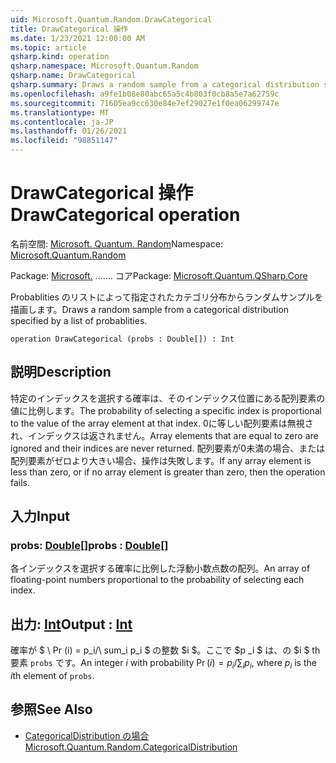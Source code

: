 ```yaml
---
uid: Microsoft.Quantum.Random.DrawCategorical
title: DrawCategorical 操作
ms.date: 1/23/2021 12:00:00 AM
ms.topic: article
qsharp.kind: operation
qsharp.namespace: Microsoft.Quantum.Random
qsharp.name: DrawCategorical
qsharp.summary: Draws a random sample from a categorical distribution specified by a list of probablities.
ms.openlocfilehash: a9fe1b08e80abc65a5c4b803f0cb8a5e7a62759c
ms.sourcegitcommit: 71605ea9cc630e84e7ef29027e1f0ea06299747e
ms.translationtype: MT
ms.contentlocale: ja-JP
ms.lasthandoff: 01/26/2021
ms.locfileid: "98851147"
---
```

# <a name="drawcategorical-operation"></a><span data-ttu-id="bfe2e-102">DrawCategorical 操作</span><span class="sxs-lookup"><span data-stu-id="bfe2e-102">DrawCategorical operation</span></span>

<span data-ttu-id="bfe2e-103">名前空間: [Microsoft. Quantum. Random](xref:Microsoft.Quantum.Random)</span><span class="sxs-lookup"><span data-stu-id="bfe2e-103">Namespace: [Microsoft.Quantum.Random](xref:Microsoft.Quantum.Random)</span></span>

<span data-ttu-id="bfe2e-104">Package: [Microsoft.](https://nuget.org/packages/Microsoft.Quantum.QSharp.Core) ....... コア</span><span class="sxs-lookup"><span data-stu-id="bfe2e-104">Package: [Microsoft.Quantum.QSharp.Core](https://nuget.org/packages/Microsoft.Quantum.QSharp.Core)</span></span>


<span data-ttu-id="bfe2e-105">Probablities のリストによって指定されたカテゴリ分布からランダムサンプルを描画します。</span><span class="sxs-lookup"><span data-stu-id="bfe2e-105">Draws a random sample from a categorical distribution specified by a list of probablities.</span></span>

```qsharp
operation DrawCategorical (probs : Double[]) : Int
```


## <a name="description"></a><span data-ttu-id="bfe2e-106">説明</span><span class="sxs-lookup"><span data-stu-id="bfe2e-106">Description</span></span>

<span data-ttu-id="bfe2e-107">特定のインデックスを選択する確率は、そのインデックス位置にある配列要素の値に比例します。</span><span class="sxs-lookup"><span data-stu-id="bfe2e-107">The probability of selecting a specific index is proportional to the value of the array element at that index.</span></span>
<span data-ttu-id="bfe2e-108">0に等しい配列要素は無視され、インデックスは返されません。</span><span class="sxs-lookup"><span data-stu-id="bfe2e-108">Array elements that are equal to zero are ignored and their indices are never returned.</span></span> <span data-ttu-id="bfe2e-109">配列要素が0未満の場合、または配列要素がゼロより大きい場合、操作は失敗します。</span><span class="sxs-lookup"><span data-stu-id="bfe2e-109">If any array element is less than zero, or if no array element is greater than zero, then the operation fails.</span></span>

## <a name="input"></a><span data-ttu-id="bfe2e-110">入力</span><span class="sxs-lookup"><span data-stu-id="bfe2e-110">Input</span></span>

### <a name="probs--double"></a><span data-ttu-id="bfe2e-111">probs: [Double](xref:microsoft.quantum.lang-ref.double)[]</span><span class="sxs-lookup"><span data-stu-id="bfe2e-111">probs : [Double](xref:microsoft.quantum.lang-ref.double)[]</span></span>

<span data-ttu-id="bfe2e-112">各インデックスを選択する確率に比例した浮動小数点数の配列。</span><span class="sxs-lookup"><span data-stu-id="bfe2e-112">An array of floating-point numbers proportional to the probability of selecting each index.</span></span>



## <a name="output--int"></a><span data-ttu-id="bfe2e-113">出力: [Int](xref:microsoft.quantum.lang-ref.int)</span><span class="sxs-lookup"><span data-stu-id="bfe2e-113">Output : [Int](xref:microsoft.quantum.lang-ref.int)</span></span>

<span data-ttu-id="bfe2e-114">確率が $ \ Pr (i) = p_i/\ sum_i p_i $ の整数 $i $。ここで $p _i $ は、の $i $ th 要素 `probs` です。</span><span class="sxs-lookup"><span data-stu-id="bfe2e-114">An integer $i$ with probability $\Pr(i) = p_i / \sum_i p_i$, where $p_i$ is the $i$th element of `probs`.</span></span>

## <a name="see-also"></a><span data-ttu-id="bfe2e-115">参照</span><span class="sxs-lookup"><span data-stu-id="bfe2e-115">See Also</span></span>

- [<span data-ttu-id="bfe2e-116">CategoricalDistribution の場合</span><span class="sxs-lookup"><span data-stu-id="bfe2e-116">Microsoft.Quantum.Random.CategoricalDistribution</span></span>](xref:Microsoft.Quantum.Random.CategoricalDistribution)